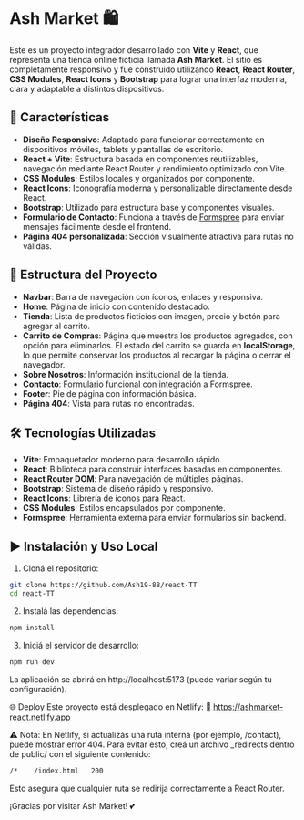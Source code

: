 # Ash Market 🛍️

Este es un proyecto integrador desarrollado con **Vite** y **React**, que representa una tienda online ficticia llamada **Ash Market**. El sitio es completamente responsivo y fue construido utilizando **React**, **React Router**, **CSS Modules**, **React Icons** y **Bootstrap** para lograr una interfaz moderna, clara y adaptable a distintos dispositivos.

## 🚀 Características

- **Diseño Responsivo**: Adaptado para funcionar correctamente en dispositivos móviles, tablets y pantallas de escritorio.
- **React + Vite**: Estructura basada en componentes reutilizables, navegación mediante React Router y rendimiento optimizado con Vite.
- **CSS Modules**: Estilos locales y organizados por componente.
- **React Icons**: Iconografía moderna y personalizable directamente desde React.
- **Bootstrap**: Utilizado para estructura base y componentes visuales.
- **Formulario de Contacto**: Funciona a través de [Formspree](https://formspree.io/) para enviar mensajes fácilmente desde el frontend.
- **Página 404 personalizada**: Sección visualmente atractiva para rutas no válidas.

## 🧱 Estructura del Proyecto

- **Navbar**: Barra de navegación con íconos, enlaces y responsiva.
- **Home**: Página de inicio con contenido destacado.
- **Tienda**: Lista de productos ficticios con imagen, precio y botón para agregar al carrito.
- **Carrito de Compras**: Página que muestra los productos agregados, con opción para eliminarlos. El estado del carrito se guarda en **localStorage**, lo que permite conservar los productos al recargar la página o cerrar el navegador.
- **Sobre Nosotros**: Información institucional de la tienda.
- **Contacto**: Formulario funcional con integración a Formspree.
- **Footer**: Pie de página con información básica.
- **Página 404**: Vista para rutas no encontradas.

## 🛠️ Tecnologías Utilizadas

- **Vite**: Empaquetador moderno para desarrollo rápido.
- **React**: Biblioteca para construir interfaces basadas en componentes.
- **React Router DOM**: Para navegación de múltiples páginas.
- **Bootstrap**: Sistema de diseño rápido y responsivo.
- **React Icons**: Librería de íconos para React.
- **CSS Modules**: Estilos encapsulados por componente.
- **Formspree**: Herramienta externa para enviar formularios sin backend.

## ▶️ Instalación y Uso Local

1. Cloná el repositorio:

```bash
git clone https://github.com/Ash19-88/react-TT
cd react-TT
```

2. Instalá las dependencias:
```bash
npm install
```

3. Iniciá el servidor de desarrollo:
```bash
npm run dev
```
La aplicación se abrirá en http://localhost:5173 (puede variar según tu configuración).

🌐 Deploy
Este proyecto está desplegado en Netlify:
🔗 https://ashmarket-react.netlify.app

⚠️ Nota: En Netlify, si actualizás una ruta interna (por ejemplo, /contact), puede mostrar error 404. Para evitar esto, creá un archivo _redirects dentro de public/ con el siguiente contenido:
```bash
/*    /index.html   200
```
Esto asegura que cualquier ruta se redirija correctamente a React Router.

¡Gracias por visitar Ash Market! 💕
